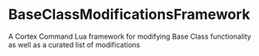 # BaseClassModificationsFramework
A Cortex Command Lua framework for modifying Base Class functionality as well as a curated list of modifications
